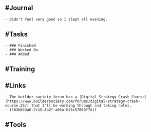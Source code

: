 ## #Journal
	- Didn't feel very good so I slept all evening.
## #Tasks
	- ### Finished
	- ### Worked On
	- ### Added
## #Training
## #Links
	- The builder society forum has a [Digital Strategy Crash Course](https://www.buildersociety.com/forums/digital-strategy-crash-course.25/) that I'll be working through and taking notes.
	- ((63b843a6-7c15-4b2f-a06a-b25c57063f7d))
## #Tools